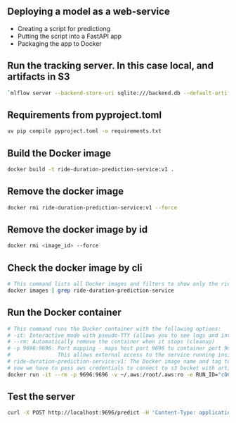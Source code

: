 ## Deploying a model as a web-service

* Creating a script for predictiong 
* Putting the script into a FastAPI app
* Packaging the app to Docker

## Run the tracking server. In this case local, and artifacts in S3
```bash
`mlflow server --backend-store-uri sqlite:///backend.db --default-artifact-root=s3://yezer-artifacts-remote-01`
```

## Requirements from pyproject.toml
```bash
uv pip compile pyproject.toml -o requirements.txt
```

## Build the Docker image
```bash
docker build -t ride-duration-prediction-service:v1 .
```

## Remove the docker image
```bash
docker rmi ride-duration-prediction-service:v1 --force
```

## Remove the docker image by id
```bash
docker rmi <image_id> --force
```

## Check the docker image by cli
```bash
# This command lists all Docker images and filters to show only the ride-duration-prediction-service image
docker images | grep ride-duration-prediction-service
```

## Run the Docker container
```bash
# This command runs the Docker container with the following options:
# -it: Interactive mode with pseudo-TTY (allows you to see logs and interact with the container)
# --rm: Automatically remove the container when it stops (cleanup)
# -p 9696:9696: Port mapping - maps host port 9696 to container port 9696
#               This allows external access to the service running inside the container
# ride-duration-prediction-service:v1: The Docker image name and tag to run.
# now we have to pass aws credentials to connect to s3 bucket with artifacts.
docker run -it --rm -p 9696:9696 -v ~/.aws:/root/.aws:ro -e RUN_ID="c06055301c0b4bec9f7fff83866d7f21" ride-duration-prediction-service:v1
```

## Test the server
```bash
curl -X POST http://localhost:9696/predict -H 'Content-Type: application/json' -d '{"PULocationID": "10", "DOLocationID": "50", "trip_distance": 10}'
```


